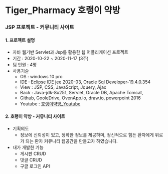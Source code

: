 # Tiger_Pharmacy 호랭이 약방

### JSP 프로젝트 - 커뮤니티 사이트

#### 1. 프로젝트 설명

-   자바 웹기반 Servlet과 Jsp를 활용한 웹 어플리케이션 프로젝트
-   기간 : 2020-10-22 ~ 2020-11-17 (3주)
-   팀 인원 : 4명
-   사용기술
    -   OS : windows 10 pro
    -   IDE : Eclipse IDE jee 2020-03, Oracle Sql Developer-19.4.0.354
    -   View : JSP, CSS, JavaScript, Jquery, Ajax
    -   Back : Java-jdk-8u251, Servlet, Oracle DB, Apache Tomcat,
    -   Github, GooleDrive, OvenApp.io, draw.io, powerpoint 2016
    -   Youtube : [호랭이약방\_Youtube](https://www.youtube.com/playlist?list=PLedGoSru7948Q9sSAPQk1GGt7exbNJm7C)

#### 2. 호랭이 약방 - 커뮤니티 사이트

-   기획의도    
    -   정보에 신뢰성이 있고, 정확한 정보를 제공하며, 정신적으로 힘든 환자에게 위로가 되는 환자 커뮤니티 웹공간을 만들고자 하였습니다.
-   내가 개발한 기능
    -   게시판 CRUD
    -   댓글 CRUD
    -   구글 로그인 API
